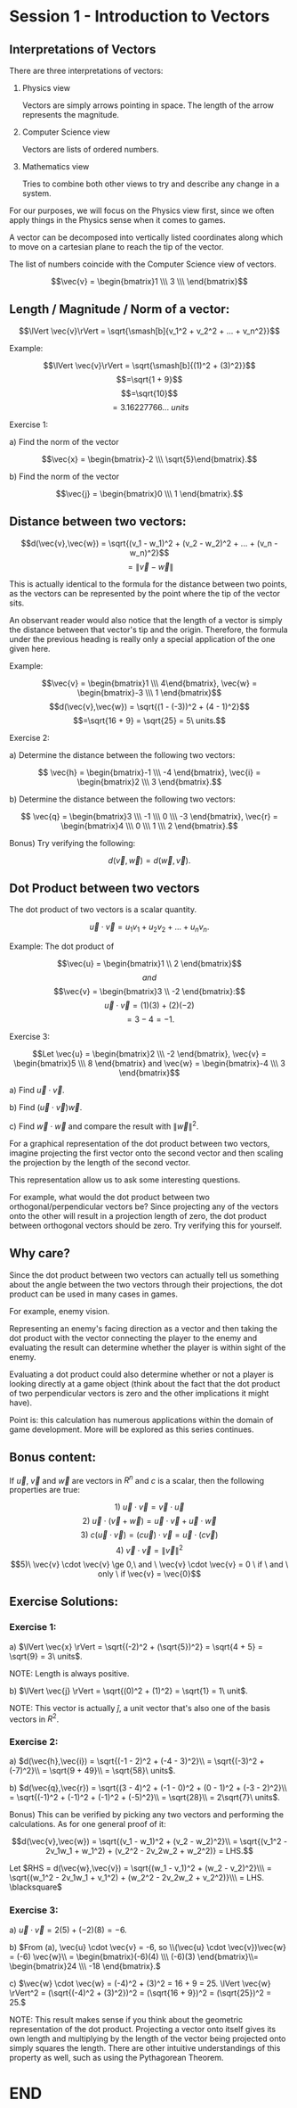 # Session 1 - Introduction to Vectors

## Interpretations of Vectors
There are three interpretations of vectors:
1) Physics view

    Vectors are simply arrows pointing in space. The length of the arrow represents the magnitude.

2) Computer Science view

    Vectors are lists of ordered numbers.

3) Mathematics view

    Tries to combine both other views to try and describe any change in a system.

For our purposes, we will focus on the Physics view first, since we often apply things in the Physics sense when it comes to games.

A vector can be decomposed into vertically listed coordinates along which to move on a cartesian plane to reach the tip of the vector.

The list of numbers coincide with the Computer Science view of vectors.

$$\vec{v} = \begin{bmatrix}1 \\\ 3 \\\ \end{bmatrix}$$

## Length / Magnitude / Norm of a vector:

$$\lVert \vec{v}\rVert = \sqrt{\smash[b]{v_1^2 + v_2^2 + ... + v_n^2}}$$

Example:

$$\lVert \vec{v}\rVert = \sqrt{\smash[b]{(1)^2 + (3)^2}}$$
$$=\sqrt{1 + 9}$$
$$=\sqrt{10}$$
$$=3.16227766... \ units$$

Exercise 1:

a) Find the norm of the vector 

$$\vec{x} = \begin{bmatrix}-2 \\\ \sqrt{5}\end{bmatrix}.$$

b) Find the norm of the vector 

$$\vec{j} = \begin{bmatrix}0 \\\ 1 \end{bmatrix}.$$

## Distance between two vectors:

$$d(\vec{v},\vec{w}) = \sqrt{(v_1 - w_1)^2 + (v_2 - w_2)^2 + ... + (v_n - w_n)^2}$$
$$=\lVert \vec{v} - \vec{w} \rVert$$

This is actually identical to the formula for the distance between two points, as the vectors can be represented by the point where the tip of the vector sits.

An observant reader would also notice that the length of a vector is simply the distance between that vector's tip and the origin. Therefore, the formula under the previous heading is really only a special application of the one given here.

Example:

$$\vec{v} = \begin{bmatrix}1 \\\ 4\end{bmatrix}, \vec{w} = \begin{bmatrix}-3 \\\ 1 \end{bmatrix}$$
$$d(\vec{v},\vec{w}) = \sqrt{(1 - (-3))^2 + (4 - 1)^2}$$
$$=\sqrt{16 + 9} = \sqrt{25} = 5\ units.$$

Exercise 2:

a) Determine the distance between the following two vectors:

$$ \vec{h} = \begin{bmatrix}-1 \\\ -4 \end{bmatrix}, \vec{i} = \begin{bmatrix}2 \\\ 3 \end{bmatrix}.$$

b) Determine the distance between the following two vectors:

$$ \vec{q} = \begin{bmatrix}3 \\\ -1 \\\ 0 \\\ -3 \end{bmatrix}, \vec{r} = \begin{bmatrix}4 \\\ 0 \\\ 1 \\\ 2 \end{bmatrix}.$$

Bonus) Try verifying the following:

$$d(\vec{v},\vec{w}) = d(\vec{w},\vec{v}).$$

## Dot Product between two vectors
The dot product of two vectors is a scalar quantity.

$$ \vec{u} \cdot \vec{v} = u_1v_1 + u_2v_2 + ... + u_nv_n.$$

Example:
The dot product of 

$$\vec{u} = \begin{bmatrix}1 \\ 2 \end{bmatrix}$$
$$and$$ 
$$\vec{v} = \begin{bmatrix}3 \\ -2 \end{bmatrix}:$$
$$ \vec{u} \cdot \vec{v} = (1)(3) + (2)(-2)$$
$$ = 3 - 4 = -1.$$

Exercise 3:

$$Let \vec{u} = \begin{bmatrix}2 \\\ -2 \end{bmatrix}, \vec{v} = \begin{bmatrix}5 \\\ 8 \end{bmatrix} and \vec{w} = \begin{bmatrix}-4 \\\ 3 \end{bmatrix}$$

a) Find 
$\vec{u} \cdot \vec{v}$.

b) Find 
$(\vec{u} \cdot \vec{v})\vec{w}$.

c) Find 
$\vec{w} \cdot \vec{w}$ and compare the result with $\lVert \vec{w} \rVert^2$.


For a graphical representation of the dot product between two vectors, imagine projecting the first vector onto the second vector and then scaling the projection by the length of the second vector.  

This representation allow us to ask some interesting questions. 

For example, what would the dot product between two orthogonal/perpendicular vectors be? Since projecting any of the vectors onto the other will result in a projection length of zero, the dot product between orthogonal vectors should be zero. Try verifying this for yourself.

## Why care?

Since the dot product between two vectors can actually tell us something about the angle between the two vectors through their projections, the dot product can be used in many cases in games.

For example, enemy vision.

Representing an enemy's facing direction as a vector and then taking the dot product with the vector connecting the player to the enemy and evaluating the result can determine whether the player is within sight of the enemy.

Evaluating a dot product could also determine whether or not a player is looking directly at a game object (think about the fact that the dot product of two perpendicular vectors is zero and the other implications it might have).

Point is: this calculation has numerous applications within the domain of game development. More will be explored as this series continues.

## Bonus content:

If $\vec{u}$, $\vec{v}$ and $\vec{w}$ are vectors in $R^n$ and $c$ is a scalar, then the following properties are true:

$$1)\ \vec{u} \cdot \vec{v} = \vec{v} \cdot \vec{u}$$
$$2)\ \vec{u} \cdot (\vec{v} + \vec{w}) = \vec{u} \cdot \vec{v} + \vec{u} \cdot \vec{w}$$
$$3)\ c(\vec{u} \cdot \vec{v}) = (c\vec{u}) \cdot \vec{v} = \vec{u} \cdot (c\vec{v})$$
$$4)\ \vec{v} \cdot \vec{v} = \lVert \vec{v} \rVert^2$$
$$5)\ \vec{v} \cdot \vec{v} \ge 0,\ and \ \vec{v} \cdot \vec{v} = 0 \ if \ and \ only \ if \vec{v} = \vec{0}$$

## Exercise Solutions:
### Exercise 1:

a) $\lVert \vec{x} \rVert = \sqrt{(-2)^2 + (\sqrt{5})^2} = \sqrt{4 + 5} = \sqrt{9} = 3\ units$. 

NOTE: Length is always positive.

b) $\lVert \vec{j} \rVert = \sqrt{(0)^2 + (1)^2} = \sqrt{1} = 1\ unit$.

NOTE: This vector is actually $\hat{j}$, a unit vector that's also one of the basis vectors in $R^2$.

### Exercise 2:

a) $d(\vec{h},\vec{i}) = \sqrt{(-1 - 2)^2 + (-4 - 3)^2}\\ = \sqrt{(-3)^2 + (-7)^2}\\ = \sqrt{9 + 49}\\ = \sqrt{58}\ units$.

b) $d(\vec{q},\vec{r}) = \sqrt{(3 - 4)^2 + (-1 - 0)^2 + (0 - 1)^2 + (-3 - 2)^2}\\ = \sqrt{(-1)^2 + (-1)^2 + (-1)^2 + (-5)^2}\\ = \sqrt{28}\\ = 2\sqrt{7}\ units$.

Bonus) This can be verified by picking any two vectors and performing the calculations.
As for one general proof of it:

$$d(\vec{v},\vec{w}) = \sqrt{(v_1 - w_1)^2 + (v_2 - w_2)^2}\\ = \sqrt{(v_1^2 - 2v_1w_1 + w_1^2) + (v_2^2 - 2v_2w_2 + w_2^2)} = LHS.$$

Let $RHS = d(\vec{w},\vec{v}) = \sqrt{(w_1 - v_1)^2 + (w_2 - v_2)^2}\\\ = \sqrt{(w_1^2 - 2v_1w_1 + v_1^2) + (w_2^2 - 2v_2w_2 + v_2^2)}\\\ = LHS. \blacksquare$

### Exercise 3:

a) $\vec{u} \cdot \vec{v} = 2(5) + (-2)(8) = -6$.

b) $From (a), \vec{u} \cdot \vec{v} = -6, so \\(\vec{u} \cdot \vec{v})\vec{w} = (-6) \vec{w}\\ = \begin{bmatrix}(-6)(4) \\\ (-6)(3) \end{bmatrix}\\= \begin{bmatrix}24 \\\ -18 \end{bmatrix}.$

c) $\vec{w} \cdot \vec{w} = (-4)^2 + (3)^2 = 16 + 9 = 25. \lVert \vec{w} \rVert^2 = (\sqrt{(-4)^2 + (3)^2})^2 = (\sqrt{16 + 9})^2 = (\sqrt{25})^2 = 25.$

NOTE: This result makes sense if you think about the geometric representation of the dot product. Projecting a vector onto itself gives its own length and multiplying by the length of the vector being projected onto simply squares the length. There are other intuitive understandings of this property as well, such as using the Pythagorean Theorem.

# END
